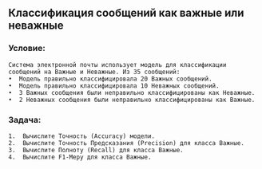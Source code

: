 ## Классификация сообщений как важные или неважные

### Условие:
    Система электронной почты использует модель для классификации сообщений на Важные и Неважные. Из 35 сообщений:
    •  Модель правильно классифицировала 20 Важных сообщений.
    •  Модель правильно классифицировала 10 Неважных сообщений.
    •  3 Важных сообщения были неправильно классифицированы как Неважные.
    •  2 Неважных сообщения были неправильно классифицированы как Важные.
### Задача:
    1.  Вычислите Точность (Accuracy) модели.
    2.  Вычислите Точность Предсказания (Precision) для класса Важные.
    3.  Вычислите Полноту (Recall) для класса Важные.
    4.  Вычислите F1-Меру для класса Важные.